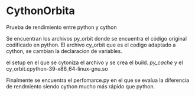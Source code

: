 # CythonOrbita
Prueba de rendimiento entre python y cython

Se encuentran los archivos py_orbit donde se encuentra el código original codificado en python.
El archivo cy_orbit que es el codigo adaptado a cython, se cambian la declaracion de variables.

el setup en el que se cytoniza el archivo y se crea el build. _py_cache_ y el cy_orbit.cpython-39-x86_64-linux-gnu.so

Finalmente se encuentra el perfomarce.py en el que se evalua la diferencia de rendmiento siendo cython mucho más rápido que python.
